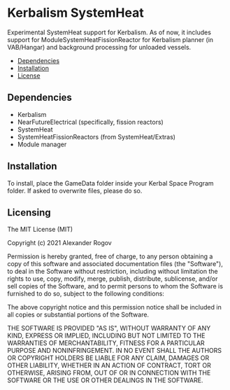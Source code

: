 # Kerbalism SystemHeat

Experimental SystemHeat support for Kerbalism.
As of now, it includes support for ModuleSystemHeatFissionReactor for Kerbalism planner (in VAB/Hangar) and background processing for unloaded vessels.

* [Dependencies](#dependencies)
* [Installation](#installation)
* [License](#licensing)


## Dependencies

* Kerbalism
* NearFutureElectrical (specifically, fission reactors)
* SystemHeat
* SystemHeatFissionReactors (from SystemHeat/Extras)
* Module manager


## Installation

To install, place the GameData folder inside your Kerbal Space Program folder. If asked to overwrite files, please do so.


## Licensing

The MIT License (MIT)

Copyright (c) 2021 Alexander Rogov

Permission is hereby granted, free of charge, to any person obtaining a copy of this software and associated documentation files (the "Software"), to deal in the Software without restriction, including without limitation the rights to use, copy, modify, merge, publish, distribute, sublicense, and/or sell copies of the Software, and to permit persons to whom the Software is furnished to do so, subject to the following conditions:

The above copyright notice and this permission notice shall be included in all copies or substantial portions of the Software.

THE SOFTWARE IS PROVIDED "AS IS", WITHOUT WARRANTY OF ANY KIND, EXPRESS OR IMPLIED, INCLUDING BUT NOT LIMITED TO THE WARRANTIES OF MERCHANTABILITY, FITNESS FOR A PARTICULAR PURPOSE AND NONINFRINGEMENT. IN NO EVENT SHALL THE AUTHORS OR COPYRIGHT HOLDERS BE LIABLE FOR ANY CLAIM, DAMAGES OR OTHER LIABILITY, WHETHER IN AN ACTION OF CONTRACT, TORT OR OTHERWISE, ARISING FROM, OUT OF OR IN CONNECTION WITH THE SOFTWARE OR THE USE OR OTHER DEALINGS IN THE SOFTWARE. 

